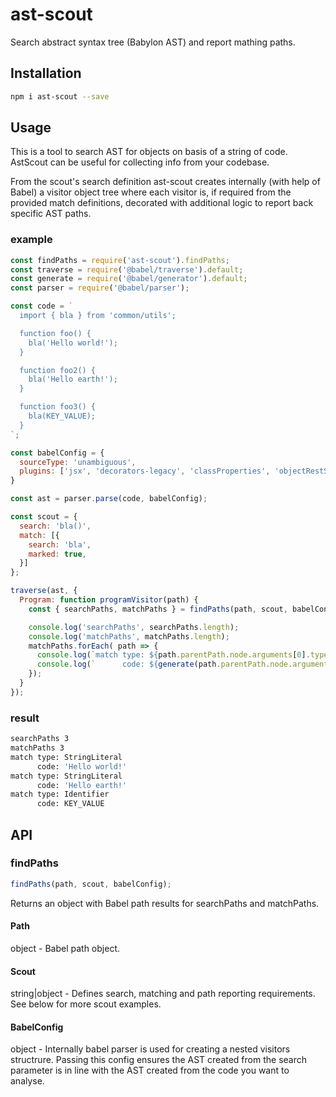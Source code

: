 # ast-scout
Search abstract syntax tree (Babylon AST) and report mathing paths.

## Installation

```sh
npm i ast-scout --save
```

## Usage

This is a tool to search AST for objects on basis of a string of code. AstScout can be useful for collecting info from your codebase.

From the scout's search definition ast-scout creates internally (with help of Babel) a visitor object tree where each visitor is, if required from the provided match definitions, decorated with additional logic to report back specific AST paths.

### example

```js
const findPaths = require('ast-scout').findPaths;
const traverse = require('@babel/traverse').default;
const generate = require('@babel/generator').default;
const parser = require('@babel/parser');

const code = `
  import { bla } from 'common/utils';

  function foo() {
    bla('Hello world!');
  }

  function foo2() {
    bla('Hello earth!');
  }

  function foo3() {
    bla(KEY_VALUE);
  }
`;

const babelConfig = {
  sourceType: 'unambiguous',
  plugins: ['jsx', 'decorators-legacy', 'classProperties', 'objectRestSpread'],
}

const ast = parser.parse(code, babelConfig);

const scout = {
  search: 'bla()',
  match: [{
    search: 'bla',
    marked: true,
  }]
};

traverse(ast, {
  Program: function programVisitor(path) {
    const { searchPaths, matchPaths } = findPaths(path, scout, babelConfig);

    console.log('searchPaths', searchPaths.length);
    console.log('matchPaths', matchPaths.length);
    matchPaths.forEach( path => {
      console.log(`match type: ${path.parentPath.node.arguments[0].type}`);
      console.log(`      code: ${generate(path.parentPath.node.arguments[0]).code}`);
    });
  }
});

```

### result

```sh
searchPaths 3
matchPaths 3
match type: StringLiteral
      code: 'Hello world!'
match type: StringLiteral
      code: 'Hello earth!'
match type: Identifier
      code: KEY_VALUE
```

## API

### findPaths

```js
findPaths(path, scout, babelConfig);
```

Returns an object with Babel path results for searchPaths and matchPaths.

#### Path

object - Babel path object.

#### Scout

string|object - Defines search, matching and path reporting requirements. See below for more scout examples.

#### BabelConfig

object - Internally babel parser is used for creating a nested visitors structrure. Passing this config ensures the AST created from the search parameter is in line with the AST created from the code you want to analyse.
